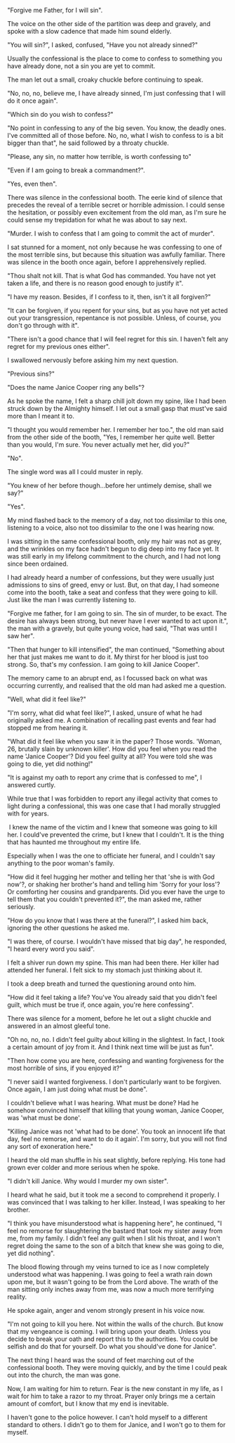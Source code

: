 "Forgive me Father, for I will sin". 


The voice on the other side of the partition was deep and gravely, and spoke with a slow cadence that made him sound elderly. 


"You will sin?", I asked, confused, "Have you not already sinned?" 


Usually the confessional is the place to come to confess to something you have already done, not a sin you are yet to commit. 


The man let out a small, croaky chuckle before continuing to speak. 


"No, no, no, believe me, I have already sinned, I'm just confessing that I will do it once again". 


"Which sin do you wish to confess?" 


"No point in confessing to any of the big seven. You know, the deadly ones. I've committed all of those before. No, no, what I wish to confess to is a bit bigger than that", he said followed by a throaty chuckle.


"Please, any sin, no matter how terrible, is worth confessing to"


"Even if I am going to break a commandment?".


"Yes, even then".


There was silence in the confessional booth. The eerie kind of silence that precedes the reveal of a terrible secret or horrible admission. I could sense the hesitation, or possibly even excitement from the old man, as I'm sure he could sense my trepidation for what he was about to say next.


"Murder. I wish to confess that I am going to commit the act of murder".


I sat stunned for a moment, not only because he was confessing to one of the most terrible sins, but because this situation was awfully familiar. There was silence in the booth once again, before I apprehensively replied.


"Thou shalt not kill. That is what God has commanded. You have not yet taken a life, and there is no reason good enough to justify it".


"I have my reason. Besides, if I confess to it, then, isn't it all forgiven?"


"It can be forgiven, if you repent for your sins, but as you have not yet acted out your transgression, repentance is not possible. Unless, of course, you don't go through with it".


"There isn't a good chance that I will feel regret for this sin. I haven't felt any regret for my previous ones either".


I swallowed nervously before asking him my next question.


"Previous sins?"


"Does the name Janice Cooper ring any bells"?


As he spoke the name, I felt a sharp chill jolt down my spine, like I had been struck down by the Almighty himself. I let out a small gasp that must've said more than I meant it to.


"I thought you would remember her. I remember her too.", the old man said from the other side of the booth, "Yes, I remember her quite well. Better than you would, I'm sure. You never actually met her, did you?"


"No".


The single word was all I could muster in reply.


"You knew of her before though…before her untimely demise, shall we say?"


"Yes".


My mind flashed back to the memory of a day, not too dissimilar to this one, listening to a voice, also not too dissimilar to the one I was hearing now.


I was sitting in the same confessional booth, only my hair was not as grey, and the wrinkles on my face hadn't begun to dig deep into my face yet. It was still early in my lifelong commitment to the church, and I had not long since been ordained.


I had already heard a number of confessions, but they were usually just admissions to sins of greed, envy or lust. But, on that day, I had someone come into the booth, take a seat and confess that they were going to kill. Just like the man I was currently listening to. 


"Forgive me father, for I am going to sin. The sin of murder, to be exact. The desire has always been strong, but never have I ever wanted to act upon it.", the man with a gravely, but quite young voice, had said, "That was until I saw her".


"Then that hunger to kill intensified", the man continued, "Something about her that just makes me want to do it. My thirst for her blood is just too strong. So, that's my confession. I am going to kill Janice Cooper".


The memory came to an abrupt end, as I focussed back on what was occurring currently, and realised that the old man had asked me a question. 


"Well, what did it feel like?"


"I'm sorry, what did what feel like?", I asked, unsure of what he had originally asked me. A combination of recalling past events and fear had stopped me from hearing it.


"What did it feel like when you saw it in the paper? Those words. 'Woman, 26, brutally slain by unknown killer'. How did you feel when you read the name 'Janice Cooper'? Did you feel guilty at all? You were told she was going to die, yet did nothing!"


"It is against my oath to report any crime that is confessed to me", I answered curtly. 


While true that I was forbidden to report any illegal activity that comes to light during a confessional, this was one case that I had morally struggled with for years.


 I knew the name of the victim and I knew that someone was going to kill her. I could've prevented the crime, but I knew that I couldn't. It is the thing that has haunted me throughout my entire life. 


Especially when I was the one to officiate her funeral, and I couldn't say anything to the poor woman's family.


"How did it feel hugging her mother and telling her that 'she is with God now'?, or shaking her brother's hand and telling him 'Sorry for your loss'? Or comforting her cousins and grandparents. Did you ever have the urge to tell them that you couldn't prevented it?", the man asked me, rather seriously.


"How do you know that I was there at the funeral?", I asked him back, ignoring the other questions he asked me. 


"I was there, of course. I wouldn't have missed that big day", he responded, "I heard every word you said".


I felt a shiver run down my spine. This man had been there. Her killer had attended her funeral. I felt sick to my stomach just thinking about it. 


I took a deep breath and turned the questioning around onto him.


"How did it feel taking a life? You've You already said that you didn't feel guilt, which must be true if, once again, you're here confessing".


There was silence for a moment, before he let out a slight chuckle and answered in an almost gleeful tone.


"Oh no, no, no. I didn't feel guilty about killing in the slightest. In fact, I took a certain amount of joy from it. And I think next time will be just as fun".


"Then how come you are here, confessing and wanting forgiveness for the most horrible of sins, if you enjoyed it?"


"I never said I wanted forgiveness. I don't particularly want to be forgiven. Once again, I am just doing what must be done".


I couldn't believe what I was hearing. What must be done? Had he somehow convinced himself that killing that young woman, Janice Cooper, was 'what must be done'.


"Killing Janice was not 'what had to be done'. You took an innocent life that day, feel no remorse, and want to do it again'. I'm sorry, but you will not find any sort of exoneration here."


I heard the old man shuffle in his seat slightly, before replying. His tone had grown ever colder and more serious when he spoke.


"I didn't kill Janice. Why would I murder my own sister".


I heard what he said, but it took me a second to comprehend it properly. I was convinced that I was talking to her killer. Instead, I was speaking to her brother.


"I think you have misunderstood what is happening here", he continued, "I feel no remorse for slaughtering the bastard that took my sister away from me, from my family. I didn't feel any guilt when I slit his throat, and I won't regret doing the same to the son of a bitch that knew she was going to die, yet did nothing".


The blood flowing through my veins turned to ice as I now completely understood what was happening. I was going to feel a wrath rain down upon me, but it wasn't going to be from the Lord above. The wrath of the man sitting only inches away from me, was now a much more terrifying reality.


He spoke again, anger and venom strongly present in his voice now.


"I'm not going to kill you here. Not within the walls of the church. But know that my vengeance is coming. I will bring upon your death. Unless you decide to break your oath and report this to the authorities. You could be selfish and do that for yourself. Do what you should've done for Janice".


The next thing I heard was the sound of feet marching out of the confessional booth. They were moving quickly, and by the time I could peak out into the church, the man was gone.


Now, I am waiting for him to return. Fear is the new constant in my life, as I wait for him to take a razor to my throat. Prayer only brings me a certain amount of comfort, but I know that my end is inevitable. 


I haven't gone to the police however. I can't hold myself to a different standard to others. I didn't go to them for Janice, and I won't go to them for myself.